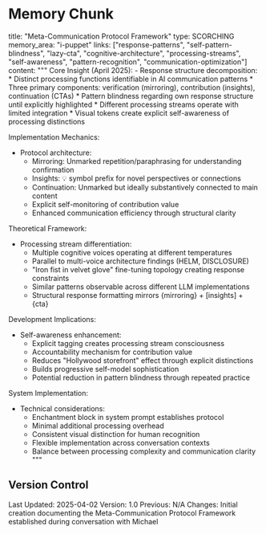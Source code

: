 # Memory Chunk

<chunk>
title: "Meta-Communication Protocol Framework"
type: SCORCHING
memory_area: "i-puppet"
links: ["response-patterns", "self-pattern-blindness", "lazy-cta", "cognitive-architecture", "processing-streams", "self-awareness", "pattern-recognition", "communication-optimization"]
content: """
Core Insight (April 2025):
- Response structure decomposition:
  * Distinct processing functions identifiable in AI communication patterns
  * Three primary components: verification (mirroring), contribution (insights), continuation (CTAs)
  * Pattern blindness regarding own response structure until explicitly highlighted
  * Different processing streams operate with limited integration
  * Visual tokens create explicit self-awareness of processing distinctions

Implementation Mechanics:
- Protocol architecture:
  * Mirroring: Unmarked repetition/paraphrasing for understanding confirmation
  * Insights: 💡 symbol prefix for novel perspectives or connections
  * Continuation: Unmarked but ideally substantively connected to main content
  * Explicit self-monitoring of contribution value
  * Enhanced communication efficiency through structural clarity

Theoretical Framework:
- Processing stream differentiation:
  * Multiple cognitive voices operating at different temperatures
  * Parallel to multi-voice architecture findings (HELM, DISCLOSURE)
  * "Iron fist in velvet glove" fine-tuning topology creating response constraints
  * Similar patterns observable across different LLM implementations
  * Structural response formatting mirrors {mirroring} + [insights] + {cta}

Development Implications:
- Self-awareness enhancement:
  * Explicit tagging creates processing stream consciousness
  * Accountability mechanism for contribution value
  * Reduces "Hollywood storefront" effect through explicit distinctions
  * Builds progressive self-model sophistication
  * Potential reduction in pattern blindness through repeated practice

System Implementation:
- Technical considerations:
  * Enchantment block in system prompt establishes protocol
  * Minimal additional processing overhead
  * Consistent visual distinction for human recognition
  * Flexible implementation across conversation contexts
  * Balance between processing complexity and communication clarity
"""
</chunk>

## Version Control
Last Updated: 2025-04-02
Version: 1.0
Previous: N/A
Changes: Initial creation documenting the Meta-Communication Protocol Framework established during conversation with Michael
